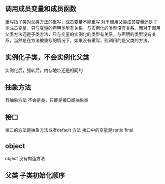 ## 调用成员变量和成员函数
重写指子类对父类方法的重写，成员变量不能重写
对于调用父类成员变量还是子类成员变量，只与变量的声明类型有关系，与实例化的类型没有关系。而对于调用父类方法还是子类方法，只与变量的实例化的类型有关系，与声明的类型没有关系，当然是在方法被重写的情况下，如果没有重写，则调用的是父类的方法。

## 实例化子类，不会实例化父类
实例化后，强转后，内存地址还是相同的

## 抽象方法
有抽象方法 不会是类，只能是接口或抽象类


## 接口
接口的方法是抽象方法或者default 方法
接口中的变量是static final


## object 
object 没有构造方法

## 父类 子类初始化顺序

